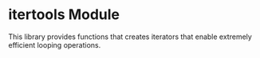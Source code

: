 # itertools Module

This library provides functions that creates iterators that enable extremely efficient looping operations.
